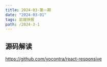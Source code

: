 ```yaml
---
title: 2024-03-第一期
date: "2024-03-01"  
tags: 前端快报
path: /2024-3-1
---
```













## 源码解读

https://github.com/yocontra/react-responsive